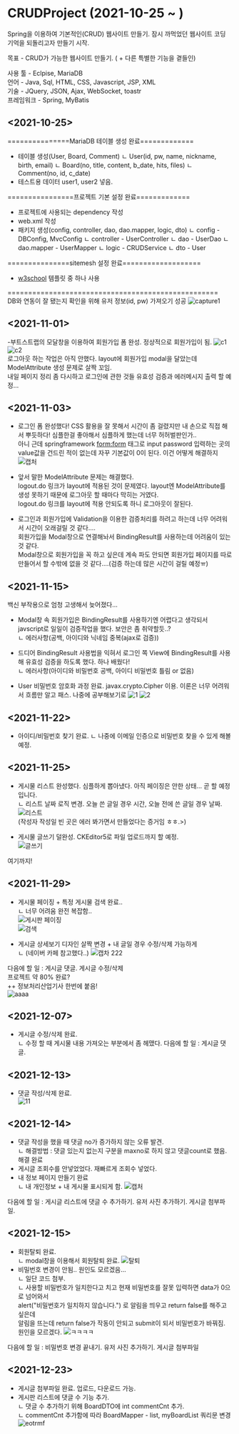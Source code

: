 # CRUDProject (2021-10-25 ~ )

Spring을 이용하여 기본적인(CRUD) 웹사이트 만들기.
잠시 까먹었던 웹사이트 코딩 기억을 되돌리고자 만들기 시작.

목표 - CRUD가 가능한 웹사이트 만들기. ( + 다른 특별한 기능을 곁들인)

사용 툴 - Eclpise, MariaDB   
언어 - Java, Sql, HTML, CSS, Javascript, JSP, XML   
기술 - JQuery, JSON, Ajax, WebSocket, toastr   
프레임워크 - Spring, MyBatis   

## **<2021-10-25>**
===============MariaDB 테이블 생성 완료=============

- 테이블 생성(User, Board, Comment)
      ㄴ User(id, pw, name, nickname, birth, email)
      ㄴ Board(no, title, content, b_date, hits, files)
      ㄴ Comment(no, id, c_date)
 - 테스트용 데이터 user1, user2 넣음.

================프로젝트 기본 설정 완료=============

- 프로젝트에 사용되는 dependency 작성
- web.xml 작성
- 패키지 생성(config, controller, dao, dao.mapper, logic, dto)
      ㄴ config - DBConfig, MvcConfig
      ㄴ controller - UserController
      ㄴ dao - UserDao
      ㄴ dao.mapper - UserMapper
      ㄴ logic - CRUDService
      ㄴ dto - User
      
===============sitemesh 설정 완료===================

- [w3school](https://www.w3schools.com/w3css/w3css_templates.asp) 템플릿 중 하나 사용

===================================================   
DB와 연동이 잘 됐는지 확인을 위해 유저 정보(id, pw) 가져오기 성공
![capture1](https://user-images.githubusercontent.com/82797084/138723003-ba43dcfc-df55-44dc-9e25-71cfc9c5c48a.PNG)

## **<2021-11-01>**
-부트스트랩의 모달창을 이용하여 회원가입 폼 완성. 정상적으로 회원가입이 됨.
![c1](https://user-images.githubusercontent.com/82797084/139650758-5035625c-1972-439d-8024-d1d249bb27f9.PNG)
![c2](https://user-images.githubusercontent.com/82797084/139650772-d37228e7-57f9-45a7-a9f4-9ae78b21deca.PNG)   
로그아웃 하는 작업은 아직 안했다. layout에 회원가입 modal을 달았는데 ModelAttribute 생성 문제로 살짝 꼬임.    
내일 페이지 정리 좀 다시하고 로그인에 관한 것들 유효성 검증과 에러메시지 출력 할 예정...

## **<2021-11-03>**    
- 로그인 폼 완성했다! CSS 활용을 잘 못해서 시간이 좀 걸렸지만 내 손으로 직접 해서 뿌듯하다!
      심플한걸 좋아해서 심플하게 했는데 너무 허허벌판인가..   
      아니 근데 springframework <form:form> 태그로 input password 입력하는 곳의 value값을 건드린 적이 없는데 자꾸 기본값이 0이 된다. 이건 어떻게 해결하지
![캡처](https://user-images.githubusercontent.com/82797084/140049757-fdd01558-bc46-4924-aeb0-2546d443a3ca.PNG)


- 앞서 말한 ModelAttribute 문제는 해결했다.    
      logout.do 링크가 layout에 적용된 것이 문제였다. layout엔 ModelAttribute를 생성 못하기 때문에 로그아웃 할 때마다 막히는 거였다.   
      logout.do 링크를 layout에 적용 안되도록 하니 로그아웃이 잘된다.   
         
- 로그인과 회원가입에 Validation을 이용한 검증처리를 하려고 하는데 너무 어려워서 시간이 오래걸릴 것 같다....   
      회원가입을 Modal창으로 연결해놔서 BindingResult를 사용하는데 어려움이 있는 것 같다.   
      Modal창으로 회원가입을 꼭 하고 싶은데 계속 파도 안되면 회원가입 페이지를 따로 만들어서 할 수밖에 없을 것 같다....(검증 하는데 많은 시간이 걸릴 예정ㅠ)

## **<2021-11-15>**   
백신 부작용으로 엄청 고생해서 늦어졌다...    

- Modal창 속 회원가입은 BindingResult를 사용하기엔 어렵다고 생각되서 javscript로 일일이 검증작업을 했다. 보안은 좀 취약할듯..?   
      ㄴ 에러사항(공백, 아이디와 닉네임 중복(ajax로 검증))   

- 드디어 BindingResult 사용법을 익혀서 로그인 쪽 View에 BindingResult를 사용해 유효성 검증을 하도록 했다. 하나 배웠다!   
      ㄴ 에러사항(아이디와 비밀번호 공백, 아이디 비밀번호 틀림 or 없음)   

- User 비밀번호 암호화 과정 완료. javax.crypto.Cipher 이용. 이론은 너무 어려워서 흐름만 알고 패스. 나중에 공부해보기로
![1](https://user-images.githubusercontent.com/82797084/141738503-afb6e525-d020-4bb0-bd13-b06eefaec5aa.PNG)
![2](https://user-images.githubusercontent.com/82797084/141738511-85251716-e98d-4c97-b730-73a7a11fe48e.PNG)


## **<2021-11-22>**   
- 아이디/비밀번호 찾기 완료.
      ㄴ 나중에 이메일 인증으로 비밀번호 찾을 수 있게 해볼 예정. 
      
## **<2021-11-25>**
- 게시물 리스트 완성했다. 심플하게 뽑아냈다. 아직 페이징은 안한 상태... 곧 할 예정입니다.   
      ㄴ 리스트 날짜 로직 변경. 오늘 쓴 글일 경우 시간, 오늘 전에 쓴 글일 경우 날짜.   
![리스트](https://user-images.githubusercontent.com/82797084/143399652-2616ea7b-e860-4abb-8f5b-a20675e92d08.PNG)   
(작성자 작성일 빈 곳은 에러 봐가면서 만들었다는 증거임 ㅎㅎ.>)  

- 게시물 글쓰기 덜완성. CKEditor5로 파일 업로드까지 할 예정.   
![글쓰기](https://user-images.githubusercontent.com/82797084/143399912-7bdd04e4-490c-4b54-afc1-033b12a3f77c.PNG)   

여기까지!  

## **<2021-11-29>**
- 게시물 페이징 + 특정 게시물 검색 완료..   
      ㄴ 너무 어려움 완전 복잡함..   
  ![게시판 페이징](https://user-images.githubusercontent.com/82797084/143825924-c358189b-6978-43cd-a9ab-17152a82e52d.PNG)   
  ![검색](https://user-images.githubusercontent.com/82797084/143825942-b996f9b3-4e5a-4297-9f8f-dc9d2d8b7ba4.PNG)   

- 게시글 상세보기 디자인 살짝 변경 + 내 글일 경우 수정/삭제 가능하게   
      ㄴ (네이버 카페 참고했다..)
![캡차 222](https://user-images.githubusercontent.com/82797084/143826284-2a1eb3d3-038b-464f-a343-093766e601b3.PNG)

다음에 할 일 : 게시글 댓글. 게시글 수정/삭제   
프로젝트 약 80% 완료?   
++ 정보처리산업기사 한번에 붙음!   
![aaaa](https://user-images.githubusercontent.com/82797084/143826812-a0e53633-8033-4cd8-b8b1-2264283be853.jpg)
    
 ## **<2021-12-07>**   
 - 게시글 수정/삭제 완료.    
      ㄴ 수정 할 때 게시물 내용 가져오는 부분에서 좀 헤맸다.
 다음에 할 일 : 게시글 댓글.   
 
 
 ## **<2021-12-13>** 
 - 댓글 작성/삭제 완료.   
![11](https://user-images.githubusercontent.com/82797084/145769678-6c0852b5-1c71-4ef3-afb5-49aeca751644.PNG)   


## **<2021-12-14>**
- 댓글 작성을 했을 때 댓글 no가 증가하지 않는 오류 발견.   
      ㄴ 해결방법 : 댓글 있는지 없는지 구분을 maxno로 하지 않고 댓글count로 했음. 해결 완료    
- 게시글 조회수를 안넣었었다. 재빠르게 조회수 넣었다.   
- 내 정보 페이지 만들기 완료   
      ㄴ 내 개인정보 + 내 게시물 표시되게 함.
 ![캡처](https://user-images.githubusercontent.com/82797084/145980395-d95e5f99-a8a3-430a-a3d1-ea8dbf0da082.PNG)

다음에 할 일 : 게시글 리스트에 댓글 수 추가하기. 유저 사진 추가하기. 게시글 첨부파일.
 
 
## **<2021-12-15>**
- 회원탈퇴 완료.   
      ㄴ modal창을 이용해서 회원탈퇴 완료.
   ![탈퇴](https://user-images.githubusercontent.com/82797084/146167589-4b230f93-ab2f-4051-bafc-494f26be0133.PNG)
- 비밀번호 변경이 안됨.. 원인도 모르겠음...    
      ㄴ 일단 코드 첨부.    
      ㄴ 사용할 비밀번호가 일치한다고 치고 현재 비밀번호를 잘못 입력하면 data가 0으로 넘어와서    
         alert("비밀번호가 일치하지 않습니다.") 로 알림을 띄우고 return false를 해주고 싶은데   
         알림을 뜨는데 return false가 작동이 안되고 submit이 되서 비밀번호가 바꿔짐. 원인을 모르겠다.
       ![ㅋㅋㅋㅋ](https://user-images.githubusercontent.com/82797084/146168011-21c20352-71ba-4ad4-af1b-3fc77ac8009f.PNG)
  
다음에 할 일 : 비밀번호 변경 끝내기. 유저 사진 추가하기. 게시글 첨부파일


## **<2021-12-23>**   
- 게시글 첨부파일 완료. 업로드, 다운로드 가능.   
- 게시판 리스트에 댓글 수 기능 추가.    
       ㄴ 댓글 수 추가하기 위해 BoardDTO에 int commentCnt 추가.   
       ㄴ commentCnt 추가함에 따라 BoardMapper - list, myBoardList 쿼리문 변경   
![eotrmf](https://user-images.githubusercontent.com/82797084/147196860-409c06ea-7e04-45c6-bd03-bbab6a1f039a.PNG)
